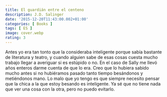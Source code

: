 ```yaml
---
title: El guardián entre el centeno
description: J.D. Salinger
date: '2015-12-20T11:43:00.002+01:00'
categories: [ Books ]
tags: [ ES ]
image: cover.webp
rating: 3
---
```


Antes yo era tan tonto que la consideraba inteligente porque sabía bastante de literatura y teatro, y cuando alguien sabe de esas cosas cuesta mucho trabajo llegar a averiguar si es estúpido o no. En el caso de Sally me llevó años enteros darme cuenta de que lo era. Creo que lo hubiera sabido mucho antes si no hubiéramos pasado tanto tiempo besándonos y metiéndonos mano. Lo malo que yo tengo es que siempre necesito pensar que la chica a la que estoy besando es inteligente. Ya sé que no tiene nada que ver una cosa con la otra, pero no puedo evitarlo.
